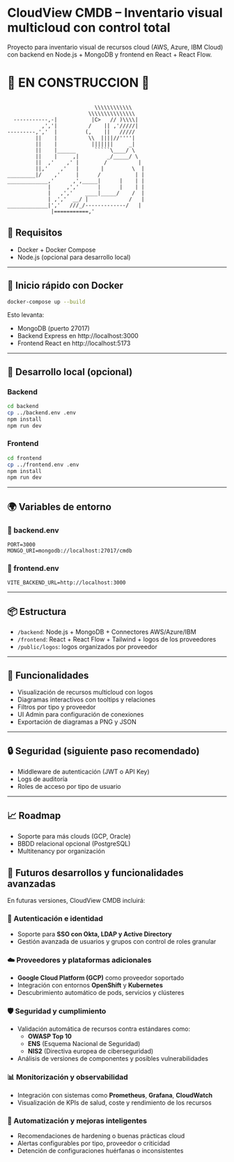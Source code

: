 
# CloudView CMDB – Inventario visual multicloud con control total

Proyecto para inventario visual de recursos cloud (AWS, Azure, IBM Cloud) con backend en Node.js + MongoDB y frontend en React + React Flow.

# 🚧 EN CONSTRUCCION 🚧


```
                     
                            \\\\\\\\\\\\
                          \\\\\\\\\\\\\\\
  -----------,-|           |C>   // )\\\\|
           ,','|          /    || ,'/////|
---------,','  |         (,    ||   /////
         ||    |          \\  ||||//''''|
         ||    |           |||||||     _|
         ||    |______      `````\____/ \
         ||    |     ,|         _/_____/ \
         ||  ,'    ,' |        /          |
         ||,'    ,'   |       |         \  |
_________|/    ,'     |      /           | |
_____________,'      ,',_____|      |    | |
             |     ,','      |      |    | |
             |   ,','    ____|_____/    /  |
             | ,','  __/ |             /   |
_____________|','   ///_/-------------/   |
              |===========,'
```

## 🧱 Requisitos

- Docker + Docker Compose
- Node.js (opcional para desarrollo local)

---

## 🚀 Inicio rápido con Docker

```bash
docker-compose up --build
```

Esto levanta:
- MongoDB (puerto 27017)
- Backend Express en http://localhost:3000
- Frontend React en http://localhost:5173

---

## 🧪 Desarrollo local (opcional)

### Backend

```bash
cd backend
cp ../backend.env .env
npm install
npm run dev
```

### Frontend

```bash
cd frontend
cp ../frontend.env .env
npm install
npm run dev
```

---

## 🌍 Variables de entorno

### 📁 backend.env

```
PORT=3000
MONGO_URI=mongodb://localhost:27017/cmdb
```

### 📁 frontend.env

```
VITE_BACKEND_URL=http://localhost:3000
```

---

## 📦 Estructura

- `/backend`: Node.js + MongoDB + Connectores AWS/Azure/IBM
- `/frontend`: React + React Flow + Tailwind + logos de los proveedores
- `/public/logos`: logos organizados por proveedor

---

## 🧩 Funcionalidades

- Visualización de recursos multicloud con logos
- Diagramas interactivos con tooltips y relaciones
- Filtros por tipo y proveedor
- UI Admin para configuración de conexiones
- Exportación de diagramas a PNG y JSON

---

## 🔒 Seguridad (siguiente paso recomendado)

- Middleware de autenticación (JWT o API Key)
- Logs de auditoría
- Roles de acceso por tipo de usuario

---

## 📈 Roadmap

- Soporte para más clouds (GCP, Oracle)
- BBDD relacional opcional (PostgreSQL)
- Multitenancy por organización


## 🚧 Futuros desarrollos y funcionalidades avanzadas

En futuras versiones, CloudView CMDB incluirá:

### 🔐 Autenticación e identidad
- Soporte para **SSO con Okta, LDAP y Active Directory**
- Gestión avanzada de usuarios y grupos con control de roles granular

### ☁️ Proveedores y plataformas adicionales
- **Google Cloud Platform (GCP)** como proveedor soportado
- Integración con entornos **OpenShift** y **Kubernetes**
- Descubrimiento automático de pods, servicios y clústeres

### 🛡️ Seguridad y cumplimiento
- Validación automática de recursos contra estándares como:
  - **OWASP Top 10**
  - **ENS** (Esquema Nacional de Seguridad)
  - **NIS2** (Directiva europea de ciberseguridad)
- Análisis de versiones de componentes y posibles vulnerabilidades

### 📊 Monitorización y observabilidad
- Integración con sistemas como **Prometheus**, **Grafana**, **CloudWatch**
- Visualización de KPIs de salud, coste y rendimiento de los recursos

### 🧠 Automatización y mejoras inteligentes
- Recomendaciones de hardening o buenas prácticas cloud
- Alertas configurables por tipo, proveedor o criticidad
- Detención de configuraciones huérfanas o inconsistentes

